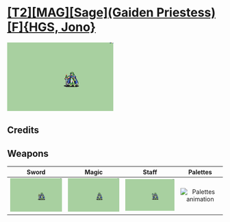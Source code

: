 # [\[T2\]\[MAG\]\[Sage\]\(Gaiden Priestess\)\[F\]{HGS, Jono}](./)

<img src="./1.%20Sword/Sword_000.png" alt="[T2][MAG][Sage](Gaiden Priestess)[F]{HGS, Jono} standing" />

## Credits



## Weapons


|Sword |Magic |Staff |Palettes |
|  :---: | :---: | :---: | :---: |
| <img alt="Sword animation" src="./1.%20Sword/Sword.gif" /> | <img alt="Magic animation" src="./6.%20Magic/Magic.gif" /> | <img alt="Staff animation" src="./7.%20Staff/Staff.gif" /> | <img alt="Palettes animation" src="./Palettes/Palettes.gif" /> |
